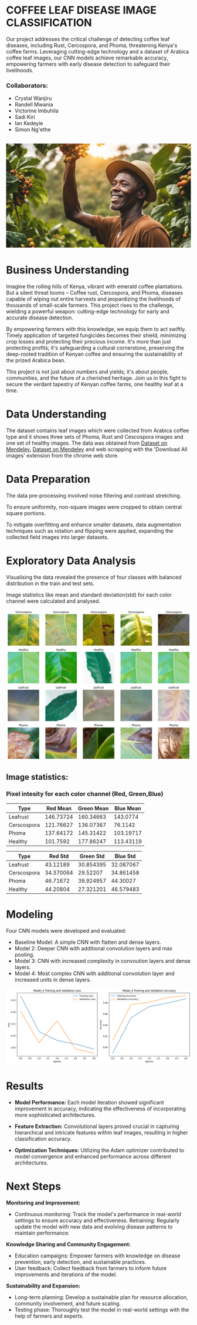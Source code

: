 # **COFFEE LEAF DISEASE IMAGE CLASSIFICATION**

Our project addresses the critical challenge of detecting coffee leaf diseases, including Rust, Cercospora, and Phoma, threatening Kenya's coffee farms. Leveraging cutting-edge technology and a dataset of Arabica coffee leaf images, our CNN models achieve remarkable accuracy, empowering farmers with early disease detection to safeguard their livelihoods.

### **Collaborators:**

- Crystal Wanjiru
- Randell Mwania
- Victorine Imbuhila
- Sadi Kiri
- Ian Kedeyie
- Simon Ng'ethe

## ![alt text](banner.jpeg)

# **Business Understanding**

Imagine the rolling hills of Kenya, vibrant with emerald coffee plantations. But a silent threat looms – Coffee rust, Cercospora, and Phoma, diseases capable of wiping out entire harvests and jeopardizing the livelihoods of thousands of small-scale farmers. This project rises to the challenge, wielding a powerful weapon: cutting-edge technology for early and accurate disease detection.

By empowering farmers with this knowledge, we equip them to act swiftly. Timely application of targeted fungicides becomes their shield, minimizing crop losses and protecting their precious income. It's more than just protecting profits; it's safeguarding a cultural cornerstone, preserving the deep-rooted tradition of Kenyan coffee and ensuring the sustainability of the prized Arabica bean.

This project is not just about numbers and yields; it's about people, communities, and the future of a cherished heritage. Join us in this fight to secure the verdant tapestry of Kenyan coffee farms, one healthy leaf at a time.

# **Data Understanding**

The dataset contains leaf images which were collected from Arabica coffee type and it shows three sets of Phoma, Rust and Cescospora images and one set of healthy images. The data was obtained from [Dataset on Mendeley](https://data.mendeley.com/datasets/t2r6rszp5c/1), [Dataset on Mendeley](https://data.mendeley.com/datasets/tgv3zb82nd/1) and web scrapping with the 'Download All images' extension from the chrome web store.

# **Data Preparation**

The data pre-processing involved noise filtering and contrast stretching.

To ensure uniformity, non-square images were cropped to obtain central square portions.

To mitigate overfitting and enhance smaller datasets, data augmentation techniques such as rotation and flipping were applied, expanding the collected field images into larger datasets.

# **Exploratory Data Analysis**

Visualising the data revealed the presence of four classes with balanced distribution in the train and test sets.

Image statistics like mean and standard deviation(std) for each color channel were calculated and analysed.

![alt text](image-1.png)

## Image statistics:

### Pixel intesity for each color channel (Red, Green,Blue)

| Type        | Red Mean  | Green Mean | Blue Mean |
| ----------- | --------- | ---------- | --------- |
| Leafrust    | 146.73724 | 160.34663  | 143.0774  |
| Cerscospora | 121.76627 | 136.07367  | 76.1142   |
| Phoma       | 137.64172 | 145.31422  | 103.19717 |
| Healthy     | 101.7592  | 177.86247  | 113.43119 |

| Type        | Red Std   | Green Std | Blue Std  |
| ----------- | --------- | --------- | --------- |
| Leafrust    | 43.12189  | 30.854395 | 32.087067 |
| Cerscospora | 34.370064 | 29.52207  | 34.861458 |
| Phoma       | 46.71672  | 39.924957 | 44.30027  |
| Healthy     | 44.20804  | 27.321201 | 46.579483 |

# **Modeling**

Four CNN models were developed and evaluated:

- Baseline Model: A simple CNN with flatten and dense layers.
- Model 2: Deeper CNN with additional convolution layers and max pooling.
- Model 3: CNN with increased complexity in convoution layers and dense layers.
- Model 4: Most complex CNN with additional convolution layer and increased units in dense layers.

![alt text](image.png)

# **Results**

- **Model Performance:** Each model iteration showed significant improvement in accuracy, indicating the effectiveness of incorporating more sophisticated architectures.

- **Feature Extraction:** Convolutional layers proved crucial in capturing hierarchical and intricate features within leaf images, resulting in higher classification accuracy.

- **Optimization Techniques:** Utilizing the Adam optimizer contributed to model convergence and enhanced performance across different architectures.

# **Next Steps**

**Monitoring and Improvement:**

- Continuous monitoring: Track the model's performance in real-world settings to ensure accuracy and effectiveness.
  Retraining: Regularly update the model with new data and evolving disease patterns to maintain performance.

**Knowledge Sharing and Community Engagement:**

- Education campaigns: Empower farmers with knowledge on disease prevention, early detection, and sustainable practices.
- User feedback: Collect feedback from farmers to inform future improvements and iterations of the model.

**Sustainability and Expansion:**

- Long-term planning: Develop a sustainable plan for resource allocation, community involvement, and future scaling.
- Testing phase: Thoroughly test the model in real-world settings with the help of farmers and experts.
